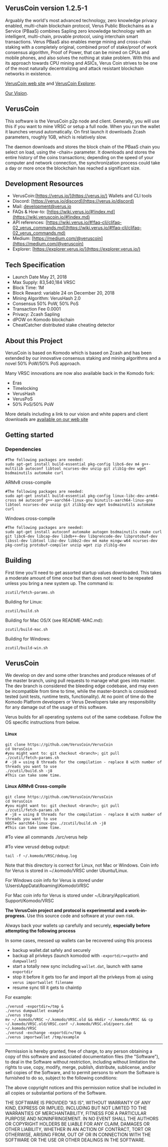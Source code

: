 
## VerusCoin version 1.2.5-1

Arguably the world's most advanced technology, zero knowledge privacy enabled, multi-chain blockchain protocol, Verus Public Blockchains as a Service (PBaaS) combines Sapling zero knowledge technology with an intelligent, multi-chain, provable protocol, using interchain smart transactions. Verus PBaaS also enables merge mining and cross-chain staking with a completely original, combined proof of stake/proof of work consensus algorithm, Proof of Power, that can be mined on CPUs and mobile phones, and also solves the nothing at stake problem. With this and its approach towards CPU mining and ASICs, Verus Coin strives to be one of the most naturally decentralizing and attack resistant blockchain networks in existence.

[VerusCoin web site](https://verus.io/) and [VerusCoin Explorer](https://explorer.verus.io/).

[Our Vision](https://verus.io/downloads/VerusVision.pdf).

## VerusCoin
This software is the VerusCoin p2p node and client. Generally, you will use this if you want to mine VRSC or setup a full node. When you run the wallet it launches verusd automatically. On first launch it downloads Zcash parameters, roughly 1GB, which is relatively slow.

The daemon downloads and stores the block chain of the PBaaS chain you select on load, using the -chain=<name> parameter. It downloads and stores the entire history of the coins transactions; depending on the speed of your computer and network connection, the synchronization process could take a day or more once the blockchain has reached a significant size.

## Development Resources
- VerusCoin:[https://verus.io/](https://verus.io/) Wallets and CLI tools
- Discord: [https://verus.io/discord](https://verus.io/discord)
- Mail: [development@verus.io](development@verus.io)
- FAQs & How-to: [https://wiki.verus.io/#!index.md](https://wiki.veruscoin.io/#!index.md)
- API references: [https://wiki.verus.io/#!faq-cli/clifaq-02_verus_commands.md](https://wiki.verus.io/#!faq-cli/clifaq-02_verus_commands.md)
- Medium: [https://medium.com/@veruscoin](https://medium.com/@veruscoin)
- Explorer: [https://explorer.verus.io/](https://explorer.verus.io/)
## Tech Specification
- Launch Date May 21, 2018
- Max Supply: 83,540,184 VRSC
- Block Time: 1M
- Block Reward: variable 24 on December 20, 2018
- Mining Algorithm: VerusHash 2.0
- Consensus 50% PoW, 50% PoS
- Transaction Fee 0.0001
- Privacy: Zcash Sapling
- dPOW on Komodo blockchain
- CheatCatcher distributed stake cheating detector

## About this Project
VerusCoin is based on Komodo which is based on Zcash and has been extended by our innovative consensus staking and mining algorithms and a novel 50% PoW/50% PoS approach.

Many VRSC innovations are now also available back in the Komodo fork:
- Eras
- Timelocking
- VerusHash
- VerusPoS
- 50% PoS/50% PoW
 
 More details including a link to our vision and white papers and client downloads are [available on our web site](https://veruscoin.io)

## Getting started

### Dependencies

```shell
#The following packages are needed:
sudo apt-get install build-essential pkg-config libc6-dev m4 g++-multilib autoconf libtool ncurses-dev unzip git zlib1g-dev wget bsdmainutils automake curl
```

ARMv8 cross-compile
```shell
#The following packages are needed:
sudo apt-get install build-essential pkg-config linux-libc-dev-arm64-cross m4 autoconf g++-aarch64-linux-gnu binutils-aarch64-linux-gnu libtool ncurses-dev unzip git zlib1g-dev wget bsdmainutils automake curl
```
Windows cross-compile
```shell
#The following packages are needed:
sudo apt-get install autoconf automake autogen bsdmainutils cmake curl git libc6-dev libcap-dev libdb++-dev libqrencode-dev libprotobuf-dev libssl-dev libtool libz-dev libbz2-dev m4 make mingw-w64 ncurses-dev pkg-config protobuf-compiler unzip wget zip zlib1g-dev 
```

Building
--------

First time you'll need to get assorted startup values downloaded. This takes a moderate amount of time once but then does not need to be repeated unless you bring a new system up. The command is:
```
zcutil/fetch-params.sh
```
Building for Linux:
```
zcutil/build.sh
```
Building for Mac OS/X (see README-MAC.md):
```
zcutil/build-mac.sh
```
Building for Windows:
```
zcutil/build-win.sh
```
VerusCoin
------
We develop on dev and some other branches and produce releases of of the master branch, using pull requests to manage what goes into master. The dev branch is considered the bleeding edge codebase, and may even be incompatible from time to time, while the master-branch is considered tested (unit tests, runtime tests, functionality). At no point of time do the Komodo Platform developers or Verus Developers take any responsibility for any damage out of the usage of this software. 

Verus builds for all operating systems out of the same codebase. Follow the OS specific instructions from below.

#### Linux
```shell
git clone https://github.com/VerusCoin/VerusCoin
cd VerusCoin
#you might want to: git checkout <branch>; git pull
./zcutil/fetch-params.sh
# -j8 = using 8 threads for the compilation - replace 8 with number of threads you want to use
./zcutil/build.sh -j8
#This can take some time.
```
#### Linux ARMv8 Cross-compile
```shell
git clone https://github.com/VerusCoin/VerusCoin
cd VerusCoin
#you might want to: git checkout <branch>; git pull
./zcutil/fetch-params.sh
# -j8 = using 8 threads for the compilation - replace 8 with number of threads you want to use
HOST= aarch64-linux-gnu ./zcutil/build.sh -j8
#This can take some time.
```

#To view all commands
./src/verus help

#To view verusd debug output:
```
tail -f ~/.komodo/VRSC/debug.log
```
Note that this directory is correct for Linux, not Mac or Windows. Coin info for Verus is stored in ~/.komodo/VRSC under Ubuntu/Linux.

For Windows coin info for Verus is stored under \Users<username>\AppData\Roaming\Komodo\VRSC

For Mac coin info for Verus is stored under ~/Library/Application\ Support/Komodo/VRSC

**The VerusCoin project and protocol is experimental and a work-in-progress.** Use this source code and software at your own risk.

Always back your wallets up carefully and securely, **especially before attempting the following process**

In some cases, messed up wallets can be recovered using this process
 
- backup wallet.dat safely and securely
- backup all privkeys (launch komodod with `-exportdir=<path>` and `dumpwallet`)
- start a totally new sync including `wallet.dat`, launch with same `exportdir`
- stop it before it gets too far and import all the privkeys from a) using `verus importwallet filename`
- resume sync till it gets to chaintip

For example:
```shell
./verusd -exportdir=/tmp &
./verus dumpwallet example
./verus stop
mv ~/.komodo/VRSC ~/.komodo/VRSC.old && mkdir ~/.komodo/VRSC && cp ~/.komodo/VRSC.old/VRSC.conf ~/.komodo/VRSC.old/peers.dat ~/.komodo/VRSC
./verusd -exchange -exportdir=/tmp &
./verus importwallet /tmp/example
```
---


Permission is hereby granted, free of charge, to any person obtaining a copy of this software and associated documentation files (the "Software"), to deal in the Software without restriction, including without limitation the rights to use, copy, modify, merge, publish, distribute, sublicense, and/or sell copies of the Software, and to permit persons to whom the Software is furnished to do so, subject to the following conditions:

The above copyright notices and this permission notice shall be included in all copies or substantial portions of the Software.

THE SOFTWARE IS PROVIDED "AS IS", WITHOUT WARRANTY OF ANY KIND, EXPRESS OR IMPLIED, INCLUDING BUT NOT LIMITED TO THE WARRANTIES OF MERCHANTABILITY, FITNESS FOR A PARTICULAR PURPOSE AND NONINFRINGEMENT. IN NO EVENT SHALL THE AUTHORS OR COPYRIGHT HOLDERS BE LIABLE FOR ANY CLAIM, DAMAGES OR OTHER LIABILITY, WHETHER IN AN ACTION OF CONTRACT, TORT OR OTHERWISE, ARISING FROM, OUT OF OR IN CONNECTION WITH THE SOFTWARE OR THE USE OR OTHER DEALINGS IN THE SOFTWARE.

